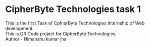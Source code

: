 # CipherByte Technologies task 1
This is the first Task of CphierByte Technologies Internship of Web development.
<br>
This is QR Code project for CipherByte Technologies.
<br>
Author - Himanshu kumar jha
